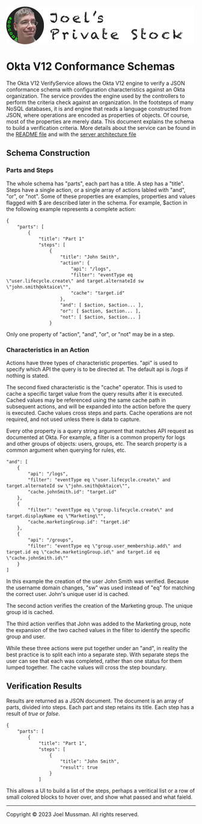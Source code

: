 ![](../.common/joels-private-stock.png?raw=true)

# Okta V12 Conformance Schemas

The Okta V12 VerifyService allows the Okta V12 engine to verify a JSON conformance schema with configuration characteristics
against an Okta organization.
The service provides the engine used by the controllers to perform the criteria check against an organization.
In the footsteps of many NoSQL databases, it is and engine that reads a language constructed from JSON,
where operations are encoded as properties of objects.
Of course, most of the properties are merely data.
This document explains the schema to build a verification criteria.
More details about the service can be found in the [README file](../README.md) and with the [server architecture file](./server.md)

## Schema Construction
### Parts and Steps

The whole schema has "parts", each part has a title.
A step has a "title".
Steps have a single action, or a single array of actions labled with "and", "or", or "not".
Some of these properties are examples, properties and values flagged with $ are described later in the schema.
For example, $action in the following example represents a complete action:

```
{
	"parts": [
		{
			"title": "Part 1"
			"steps": [
				{
					"title": "John Smith",
					"action": {
						"api": "/logs",
						"filter": "eventType eq \"user.lifecycle.create\" and target.alternateId sw \"john.smith@oktaice\"",
						"cache": "target.id"
					},
					"and": [ $action, $action... ],
					"or": [ $action, $action... ],
					"not": [ $action, $action... ]
				}
```

Only one property of "action", "and", "or", or "not" may be in a step.

### Characteristics in an Action

Actions have three types of characteristic properties.
"api" is used to specify which API the query is to be directed at.
The default api is /logs if nothing is stated.

The second fixed characteristic is the "cache" operator.
This is used to cache a specific target value from the query results after it is executed.
Cached values may be referenced using the same cache path in subsequent actions, and will be expanded into the action before
the query is executed.
Cache values cross steps and parts.
Cache operations are not required, and not used unless there is data to capture.

Every othe property is a query string argument that matches API request as documented at Okta.
For example, a filter is a common property for logs and other groups of objects: users, groups, etc.
The search property is a common argument when querying for rules, etc.

```
"and": [
	{
		"api": "/logs",
		"filter": "eventType eq \"user.lifecycle.create\" and target.alternateId sw \"john.smith@oktaice\"",
		"cache.johnSmith.id": "target.id"
	},
	{
		"filter": "eventType eq \"group.lifecycle.create\" and target.displayName eq \"Marketing\"",
		"cache.marketingGroup.id": "target.id"
	},
	{
		"api": "/groups",
		"filter": "eventType eq \"group.user_membership.add\" and target.id eq \"cache.marketingGroup.id\" and target.id eq \"cache.johnSmith.id\""
	}
]
```

In this example the creation of the user John Smith was verified.
Because the username domain changes, "sw" was used instead of "eq" for matching the correct user.
John's unique user id is cached.

The second action verifies the creation of the Marketing group.
The unique group id is cached.

The third action verifies that John was added to the Marketing group, note the expansion of the two cached values in the filter to
identify the specific group and user.

While these three actions were put together under an "and", in reality the best practice is to
split each into a separate step.
With separate steps the user can see that each was completed, rather than one status for them lumped together.
The cache values will cross the step boundary.

## Verification Results

Results are returned as a JSON document.
The document is an array of parts, divided into steps.
Each part and step retains its title.
Each step has a result of *true* or *false*.

```
{
	"parts": [
		{
			"title": "Part 1",
			"steps": [
				{
					"title": "John Smith",
					"result": true
				}
			]
```

This allows a UI to build a list of the steps, perhaps a veritical list or a row of small colored blocks to hover over, and
show what passed and what faield.

<hr>
Copyright © 2023 Joel Mussman. All rights reserved.